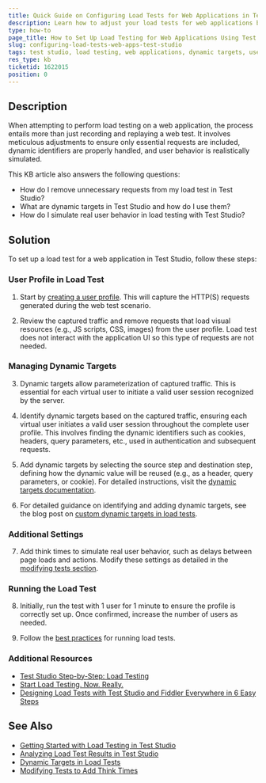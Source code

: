 ```yaml
---
title: Quick Guide on Configuring Load Tests for Web Applications in Test Studio
description: Learn how to adjust your load tests for web applications by removing unnecessary requests, adding dynamic targets, and configuring think times in Test Studio.
type: how-to
page_title: How to Set Up Load Testing for Web Applications Using Test Studio
slug: configuring-load-tests-web-apps-test-studio
tags: test studio, load testing, web applications, dynamic targets, user profile
res_type: kb
ticketid: 1622015
position: 0
---
```


## Description

When attempting to perform load testing on a web application, the process entails more than just recording and replaying a web test. It involves meticulous adjustments to ensure only essential requests are included, dynamic identifiers are properly handled, and user behavior is realistically simulated. 

This KB article also answers the following questions:
- How do I remove unnecessary requests from my load test in Test Studio?
- What are dynamic targets in Test Studio and how do I use them?
- How do I simulate real user behavior in load testing with Test Studio?

## Solution
To set up a load test for a web application in Test Studio, follow these steps:

### User Profile in Load Test

1. Start by [creating a user profile](/automated-tests/load/designing-load-tests/adding-user-profiles#add-a-user-profile). This will capture the HTTP(S) requests generated during the web test scenario.

2. Review the captured traffic and remove requests that load visual resources (e.g., JS scripts, CSS, images) from the user profile. Load test does not interact with the application UI so this type of requests are not needed.

### Managing Dynamic Targets

3. Dynamic targets allow parameterization of captured traffic. This is essential for each virtual user to initiate a valid user session recognized by the server.

4. Identify dynamic targets based on the captured traffic, ensuring each virtual user initiates a valid user session throughout the complete user profile. This involves finding the dynamic identifiers such as cookies, headers, query parameters, etc., used in authentication and subsequent requests.

5. Add dynamic targets by selecting the source step and destination step, defining how the dynamic value will be reused (e.g., as a header, query parameters, or cookie). For detailed instructions, visit the [dynamic targets documentation](/automated-tests/load/designing-load-tests/dynamic-targets#add-custom-dynamic-target).

6. For detailed guidance on identifying and adding dynamic targets, see the blog post on [custom dynamic targets in load tests](https://www.telerik.com/blogs/custom-dynamic-targets-in-load-tests).


### Additional Settings

7. Add think times to simulate real user behavior, such as delays between page loads and actions. Modify these settings as detailed in the [modifying tests section](/automated-tests/load/designing-load-tests/modifying-tests#addremovechange-the-think-times).

### Running the Load Test

8. Initially, run the test with 1 user for 1 minute to ensure the profile is correctly set up. Once confirmed, increase the number of users as needed.
   
9.  Follow the [best practices](/automated-tests/load/running-load-test/best-practices) for running load tests.

### Additional Resources
- [Test Studio Step-by-Step: Load Testing](https://www.telerik.com/blogs/test-studio-step-by-step-load-testing)
- [Start Load Testing. Now. Really.](https://www.telerik.com/blogs/start-load-testing-now-really)
- [Designing Load Tests with Test Studio and Fiddler Everywhere in 6 Easy Steps](https://www.telerik.com/blogs/designing-load-tests-test-studio-fiddler-6-easy-steps)

## See Also
- [Getting Started with Load Testing in Test Studio](/automated-tests/load/designing-load-tests/getting-started)
- [Analyzing Load Test Results in Test Studio](/automated-tests/load/load-testing-results/analyzing-results)
- [Dynamic Targets in Load Tests](/automated-tests/load/designing-load-tests/dynamic-targets)
- [Modifying Tests to Add Think Times](/automated-tests/load/designing-load-tests/modifying-tests)
